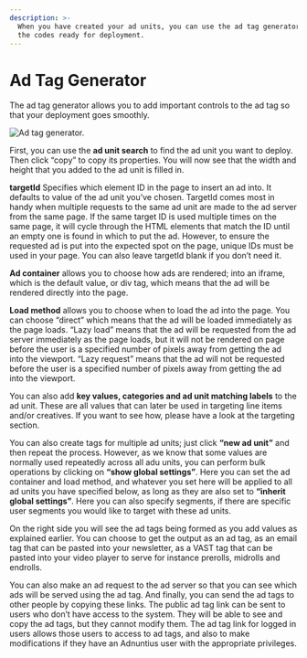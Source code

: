 ```yaml
---
description: >-
  When you have created your ad units, you can use the ad tag generator to get
  the codes ready for deployment.
---
```


# Ad Tag Generator

The ad tag generator allows you to add important controls to the ad tag so that your deployment goes smoothly. 

![Ad tag generator.](../../../.gitbook/assets/202003-ad-tag-gen.gif)

First, you can use the **ad unit search** to find the ad unit you want to deploy. Then click “copy” to copy its properties. You will now see that the width and height that you added to the ad unit is filled in. 

**targetId** Specifies which element ID in the page to insert an ad into. It defaults to value of the ad unit you’ve chosen. TargetId comes most in handy when multiple requests to the same ad unit are made to the ad server from the same page. If the same target ID is used multiple times on the same page, it will cycle through the HTML elements that match the ID until an empty one is found in which to put the ad. However, to ensure the requested ad is put into the expected spot on the page, unique IDs must be used in your page. You can also leave targetId blank if you don’t need it. 

**Ad container** allows you to choose how ads are rendered; into an iframe, which is the default value, or div tag, which means that the ad will be rendered directly into the page. 

**Load method** allows you to choose when to load the ad into the page. You can choose “direct” which means that the ad will be loaded immediately as the page loads. “Lazy load” means that the ad will be requested from the ad server immediately as the page loads, but it will not be rendered on page before the user is a specified number of pixels away from getting the ad into the viewport. “Lazy request” means that the ad will not be requested before the user is a specified number of pixels away from getting the ad into the viewport.

You can also add **key values, categories and ad unit matching labels** to the ad unit. These are all values that can later be used in targeting line items and/or creatives. If you want to see how, please have a look at the targeting section. 

You can also create tags for multiple ad units; just click **“new ad unit”** and then repeat the process. However, as we know that some values are normally used repeatedly across all adu units, you can perform bulk operations by clicking on **“show global settings”**. Here you can set the ad container and load method, and whatever you set here will be applied to all ad units you have specified below, as long as they are also set to **“inherit global settings”**. Here you can also specify segments, if there are specific user segments you would like to target with these ad units. 

On the right side you will see the ad tags being formed as you add values as explained earlier. You can choose to get the output as an ad tag, as an email tag that can be pasted into your newsletter, as a VAST tag that can be pasted into your video player to serve for instance prerolls, midrolls and endrolls. 

You can also make an ad request to the ad server so that you can see which ads will be served using the ad tag. And finally, you can send the ad tags to other people by copying these links. The public ad tag link can be sent to users who don’t have access to the system. They will be able to see and copy the ad tags, but they cannot modify them. The ad tag link for logged in users allows those users to access to ad tags, and also to make modifications if they have an Adnuntius user with the appropriate privileges.

